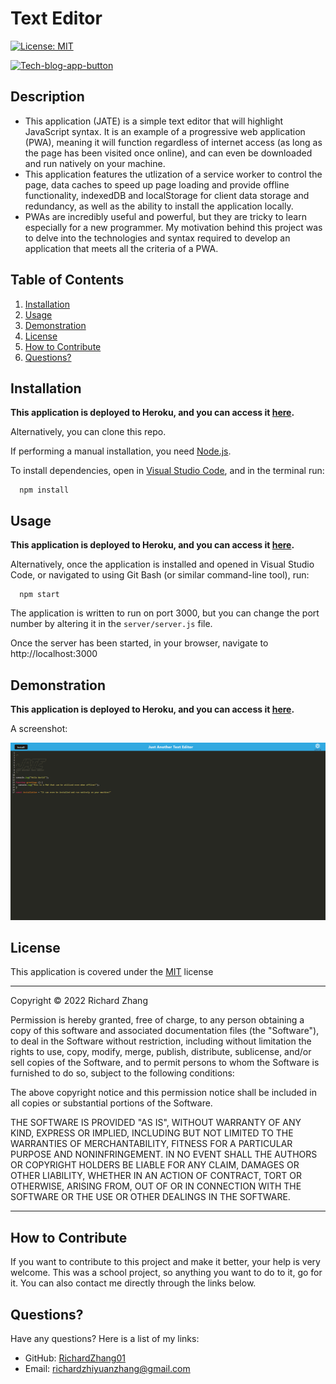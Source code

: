 # Text Editor

[![License: MIT](https://img.shields.io/badge/License-MIT-yellow.svg)](https://opensource.org/licenses/MIT) 

[![Tech-blog-app-button](https://www.herokucdn.com/deploy/button.svg)](https://hidden-garden-70772.herokuapp.com/)


## Description

- This application (JATE) is a simple text editor that will highlight JavaScript syntax. It is an example of a progressive web application (PWA), meaning it will function regardless of internet access (as long as the page has been visited once online), and can even be downloaded and run natively on your machine. 
- This application features the utlization of a service worker to control the page, data caches to speed up page loading and provide offline functionality, indexedDB and localStorage for client data storage and redundancy, as well as the ability to install the application locally.
- PWAs are incredibly useful and powerful, but they are tricky to learn especially for a new programmer. My motivation behind this project was to delve into the technologies and syntax required to develop an application that meets all the criteria of a PWA.

## Table of Contents

1. [Installation](#installation)
2. [Usage](#usage)
3. [Demonstration](#demonstration)
4. [License](#license)
5. [How to Contribute](#how-to-contribute)
6. [Questions?](#questions)

## <a id="installation"></a>Installation

**This application is deployed to Heroku, and you can access it [here](https://hidden-garden-70772.herokuapp.com/).**

Alternatively, you can clone this repo. 

If performing a manual installation, you need [Node.js](https://nodejs.org/en/).

To install dependencies, open in [Visual Studio Code](https://code.visualstudio.com/), and in the terminal run: 

      npm install 


## <a id="usage"></a>Usage

**This application is deployed to Heroku, and you can access it [here](https://hidden-garden-70772.herokuapp.com/).**

Alternatively, once the application is installed and opened in Visual Studio Code, or navigated to using Git Bash (or similar command-line tool), run: 

      npm start 

The application is written to run on port 3000, but you can change the port number by altering it in the `server/server.js` file.

Once the server has been started, in your browser, navigate to http://localhost:3000

## <a id="demonstration"></a> Demonstration

**This application is deployed to Heroku, and you can access it [here](https://hidden-garden-70772.herokuapp.com/).**

A screenshot:

![Screenshot of the application](./assets/images/screenshot-1.png)

## <a id="license"></a>License

This application is covered under the [MIT](https://opensource.org/licenses/MIT) license

----------------------------------------------------------------

  Copyright © 2022 Richard Zhang

  Permission is hereby granted, free of charge, to any person obtaining a copy of this software and associated documentation files (the "Software"), to deal in the Software without restriction, including without limitation the rights to use, copy, modify, merge, publish, distribute, sublicense, and/or sell copies of the Software, and to permit persons to whom the Software is furnished to do so, subject to the following conditions:
  
  The above copyright notice and this permission notice shall be included in all copies or substantial portions of the Software.
  
  THE SOFTWARE IS PROVIDED "AS IS", WITHOUT WARRANTY OF ANY KIND, EXPRESS OR IMPLIED, INCLUDING BUT NOT LIMITED TO THE WARRANTIES OF MERCHANTABILITY, FITNESS FOR A PARTICULAR PURPOSE AND NONINFRINGEMENT. IN NO EVENT SHALL THE AUTHORS OR COPYRIGHT HOLDERS BE LIABLE FOR ANY CLAIM, DAMAGES OR OTHER LIABILITY, WHETHER IN AN ACTION OF CONTRACT, TORT OR OTHERWISE, ARISING FROM, OUT OF OR IN CONNECTION WITH THE SOFTWARE OR THE USE OR OTHER DEALINGS IN THE SOFTWARE.

  ----------------------------------------------------------------

## <a id="how-to-contribute"></a>How to Contribute

If you want to contribute to this project and make it better, your help is very welcome. This was a school project, so anything you want to do to it, go for it. You can also contact me directly through the links below.

## <a id="questions"></a>Questions?

Have any questions? Here is a list of my links:
- GitHub: [RichardZhang01](https://github.com/RichardZhang01)
- Email: richardzhiyuanzhang@gmail.com

